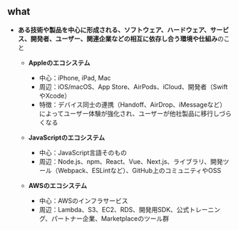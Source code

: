 ## what
- **ある技術や製品を中心に形成される、ソフトウェア、ハードウェア、サービス、開発者、ユーザー、関連企業などの相互に依存し合う環境や仕組み**のこと
	- **Appleのエコシステム**
		- 中心：iPhone, iPad, Mac
		- 周辺：iOS/macOS、App Store、AirPods、iCloud、開発者（SwiftやXcode）
		- 特徴：デバイス同士の連携（Handoff、AirDrop、iMessageなど）によってユーザー体験が強化され、ユーザーが他社製品に移行しづらくなる
	- **JavaScriptのエコシステム**
		- 中心：JavaScript言語そのもの
		- 周辺：Node.js、npm、React、Vue、Next.js、ライブラリ、開発ツール（Webpack、ESLintなど）、GitHub上のコミュニティやOSS

	-  **AWSのエコシステム**
		- 中心：AWSのインフラサービス
		- 周辺：Lambda、S3、EC2、RDS、開発用SDK、公式トレーニング、パートナー企業、Marketplaceのツール群